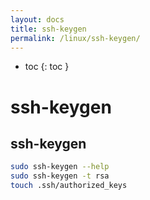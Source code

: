 ```yaml
---
layout: docs
title: ssh-keygen
permalink: /linux/ssh-keygen/
---
```


* toc
{: toc }

# ssh-keygen

## ssh-keygen

~~~bash
sudo ssh-keygen --help
sudo ssh-keygen -t rsa
touch .ssh/authorized_keys
~~~
